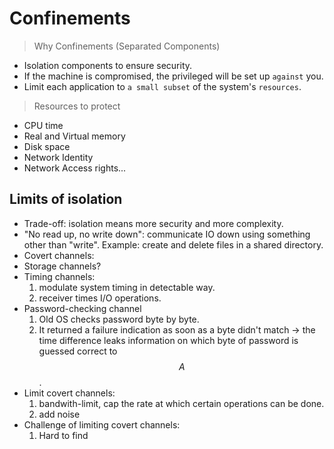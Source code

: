 # Confinements

> Why Confinements (Separated Components)
* Isolation components to ensure security. 
* If the machine is compromised, the privileged will be set up `against` you.
* Limit each application to `a small subset` of the system's `resources`.

> Resources to protect
* CPU time
* Real and Virtual memory
* Disk space
* Network Identity
* Network Access rights...

## Limits of isolation
- Trade-off: isolation means more security and more complexity.
- "No read up, no write down": communicate IO down using something other than "write". Example: create and delete files in a shared directory.
- Covert channels:
- Storage channels?
- Timing channels:
  1. modulate system timing in detectable way.
  2. receiver times I/O operations.
- Password-checking channel
  1. Old OS checks password byte by byte.
  2. It returned a failure indication as soon as a byte didn't match -> the time difference leaks information on which byte of password is guessed correct to $$A$$.
- Limit covert channels:
  1. bandwith-limit, cap the rate at which certain operations can be done.
  2. add noise
- Challenge of limiting covert channels:
  1. Hard to find


